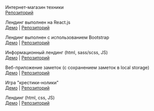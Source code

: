 Интернет-магазин техники  
[Репозиторий](https://github.com/svetlanael12/online-shop)

Лендинг выполнен на React.js   
[Демо](https://svetlanael12.github.io/virtual/) | [Репозиторий](https://github.com/svetlanael12/virtual)

Лендинг выполнен с использованием Bootstrap   
[Демо](https://svetlanael12.github.io/lending-mobileApp/) | [Репозиторий](https://github.com/svetlanael12/lending-mobileApp)

Информационный лендинг (html, sass/scss, JS)  
[Демо](https://svetlanael12.github.io/cloudbudget/) | [Репозиторий](https://github.com/svetlanael12/cloudbudget)

Веб-приложение заметок (с сохранением заметок в local storage)    
[Демо](https://svetlanael12.github.io/notebook/) | [Репозиторий](https://github.com/svetlanael12/notebook)

Игра "крестики-нолики"  
[Демо](https://svetlanael12.github.io/tic-tac-toe/) | [Репозиторий](https://github.com/svetlanael12/tic-tac-toe)

Лендинг (html, сss, JS)  
[Демо](https://svetlanael12.github.io/mq-diplom/) | [Репозиторий](https://github.com/svetlanael12/mq-diplom)
